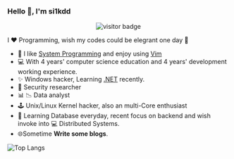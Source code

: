 ### Hello 👋, I'm si1kdd

<p  align="center">
        <img src="https://visitor-badge.laobi.icu/badge?page_id=si1kdd.si1kdd" alt="visitor badge"/>
</p>

I ❤ Programming, wish my codes could be elegrant one day 🌈

* 📖 I like [System Programming](https://www.amazon.com/Computer-Systems-Programmers-Perspective-3/dp/9332573905/ref=sr_1_3?dchild=1&keywords=Systems+Programming&qid=1600790856&sr=8-3) and enjoy using [Vim](https://www.vim.org/)
* 💻 With 4 years' computer science education and 4 years' development working experience.
* ✨ Windows hacker, Learning [.NET](https://dotnet.microsoft.com/download/dotnet/5.0) recently.
* 🤖 Security researcher
* 📊 📉 Data analyst
* 🕹️ Unix/Linux Kernel hacker, also an multi-Core enthusiast
* 💾 Learning Database everyday, recent focus on backend and wish invoke into 💻 Distributed Systems.
* 🌐Sometime **Write some blogs**.

![Top Langs](https://github-readme-stats.vercel.app/api/top-langs/?username=si1kdd&hide=html)
<!-- ![si1kdd's github stats](https://github-readme-stats.vercel.app/api?username=si1kdd&show_icons=true&count_private=true&line_height=50) --!>
